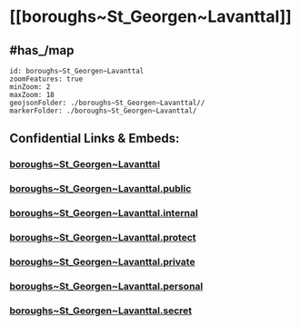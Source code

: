 # [[boroughs~St_Georgen~Lavanttal]] 


## #has_/map  



```leaflet
id: boroughs~St_Georgen~Lavanttal
zoomFeatures: true 
minZoom: 2 
maxZoom: 18
geojsonFolder: ./boroughs~St_Georgen~Lavanttal//
markerFolder: ./boroughs~St_Georgen~Lavanttal/
```


## Confidential Links & Embeds: 

### [boroughs~St_Georgen~Lavanttal](/_Standards/Earth/Continent/Europe/Europe~Central/Austria/Austrias_States/Kärnten/counties~Kärnten/Wolfsberg/cities~Wolfsberg/St_Georgen~Lavanttal/boroughs~St_Georgen~Lavanttal.md) 

### [boroughs~St_Georgen~Lavanttal.public](/_public/Earth/Continent/Europe/Europe~Central/Austria/Austrias_States/Kärnten/counties~Kärnten/Wolfsberg/cities~Wolfsberg/St_Georgen~Lavanttal/boroughs~St_Georgen~Lavanttal.public.md) 

### [boroughs~St_Georgen~Lavanttal.internal](/_internal/Earth/Continent/Europe/Europe~Central/Austria/Austrias_States/Kärnten/counties~Kärnten/Wolfsberg/cities~Wolfsberg/St_Georgen~Lavanttal/boroughs~St_Georgen~Lavanttal.internal.md) 

### [boroughs~St_Georgen~Lavanttal.protect](/_protect/Earth/Continent/Europe/Europe~Central/Austria/Austrias_States/Kärnten/counties~Kärnten/Wolfsberg/cities~Wolfsberg/St_Georgen~Lavanttal/boroughs~St_Georgen~Lavanttal.protect.md) 

### [boroughs~St_Georgen~Lavanttal.private](/_private/Earth/Continent/Europe/Europe~Central/Austria/Austrias_States/Kärnten/counties~Kärnten/Wolfsberg/cities~Wolfsberg/St_Georgen~Lavanttal/boroughs~St_Georgen~Lavanttal.private.md) 

### [boroughs~St_Georgen~Lavanttal.personal](/_personal/Earth/Continent/Europe/Europe~Central/Austria/Austrias_States/Kärnten/counties~Kärnten/Wolfsberg/cities~Wolfsberg/St_Georgen~Lavanttal/boroughs~St_Georgen~Lavanttal.personal.md) 

### [boroughs~St_Georgen~Lavanttal.secret](/_secret/Earth/Continent/Europe/Europe~Central/Austria/Austrias_States/Kärnten/counties~Kärnten/Wolfsberg/cities~Wolfsberg/St_Georgen~Lavanttal/boroughs~St_Georgen~Lavanttal.secret.md)

